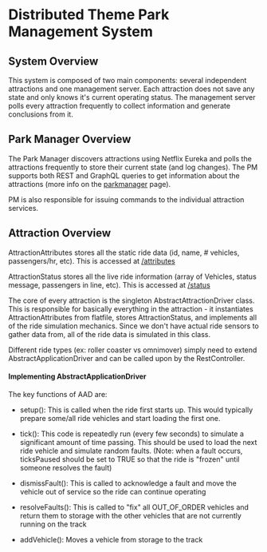 # Distributed Theme Park Management System

## System Overview
This system is composed of two main components: several independent attractions and one management server. Each attraction does not save any state and only knows it's current operating status. The management server polls every attraction frequently to collect information and generate conclusions from it.

## Park Manager Overview
The Park Manager discovers attractions using Netflix Eureka and polls the attractions frequently to store their current state (and log changes). The PM supports both REST and GraphQL queries to get information about the attractions (more info on the [parkmanager](parkmanager) page).

PM is also responsible for issuing commands to the individual attraction services.

## Attraction Overview
AttractionAttributes stores all the static ride data (id, name, # vehicles, passengers/hr, etc). This is accessed at [/attributes](sample/attributes.json)

AttractionStatus stores all the live ride information (array of Vehicles, status message, passengers in line, etc). This is accessed at [/status](sample/status.json)


The core of every attraction is the singleton AbstractAttractionDriver class. This is responsible for basically everything in the attraction - it instantiates AttractionAttributes from flatfile, stores AttractionStatus, and implements all of the ride simulation mechanics. Since we don't have actual ride sensors to gather data from, all of the ride data is simulated in this class.

Different ride types (ex: roller coaster vs omnimover) simply need to extend AbstractApplicationDriver and can be called upon by the RestController.

#### Implementing AbstractApplicationDriver
The key functions of AAD are:
- setup(): This is called when the ride first starts up. This would typically prepare some/all ride vehicles and start loading the first one.

- tick(): This code is repeatedly run (every few seconds) to simulate a significant amount of time passing. This should be used to load the next ride vehicle and simulate random faults. (Note: when a fault occurs, ticksPaused should be set to TRUE so that the ride is "frozen" until someone resolves the fault)

- dismissFault(): This is called to acknowledge a fault and move the vehicle out of service so the ride can continue operating

- resolveFaults(): This is called to "fix" all OUT_OF_ORDER vehicles and return them to storage with the other vehicles that are not currently running on the track

- addVehicle(): Moves a vehicle from storage to the track